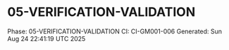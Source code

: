 # 05-VERIFICATION-VALIDATION
Phase: 05-VERIFICATION-VALIDATION
CI: CI-GM001-006
Generated: Sun Aug 24 22:41:19 UTC 2025
